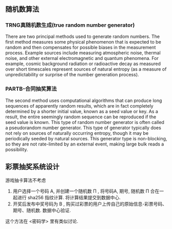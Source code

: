 #

## 随机数算法

### TRNG真随机数生成(true random number generator)

There are two principal methods used to generate random numbers. The first method measures some physical phenomenon that is expected to be random and then compensates for possible biases in the measurement process. Example sources include measuring atmospheric noise, thermal noise, and other external electromagnetic and quantum phenomena. For example, cosmic background radiation or radioactive decay as measured over short timescales represent sources of natural entropy (as a measure of unpredictability or surprise of the number generation process).

### PARTB-合同抽奖算法

The second method uses computational algorithms that can produce long sequences of apparently random results, which are in fact completely determined by a shorter initial value, known as a seed value or key. As a result, the entire seemingly random sequence can be reproduced if the seed value is known. This type of random number generator is often called a pseudorandom number generator. This type of generator typically does not rely on sources of naturally occurring entropy, though it may be periodically seeded by natural sources. This generator type is non-blocking, so they are not rate-limited by an external event, making large bulk reads a possibility.

## 彩票抽奖系统设计

游戏抽卡算法不考虑

1. 用户选择一个号码 A, 并创建一个随机数 Π , 将号码A, 期号, 随机数 Π 合在一起进行 sha256 指纹计算. 将计算结果提交到数据中心.
2. 开奖后发布中奖号码为 B , 购买过彩票的用户上传自己的原始信息-彩票号码、期号、随机数. 数据中心验证.

这个方法在 <密码学> 里有类似讨论.
